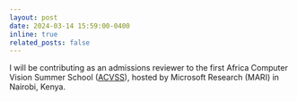 ```yaml
---
layout: post
date: 2024-03-14 15:59:00-0400
inline: true
related_posts: false
---
```


I will be contributing as an admissions reviewer to the first Africa Computer Vision Summer School ([ACVSS](https://www.acvss.ai/)), hosted by Microsoft Research (MARI) in Nairobi, Kenya.